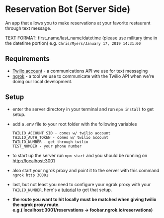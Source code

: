 # Reservation Bot (Server Side)

An app that allows you to make reservations at your
favorite restaurant through text message.

TEXT FORMAT: first_name/last_name/datetime (please use military time in the datetime portion)
e.g. `Chris/Myers/January 17, 2019 14:31:00`

## Requirements
- [Twilio account](https://www.twilio.com/) - a communications API we use for text messaging
- [ngrok](https://ngrok.com/) - a tool we use to communicate with the Twilio API when we're doing our local development.

## Setup
- enter the server directory in your terminal and run `npm install` to get setup.
- add a .env file to your root folder with the following variables

   `TWILIO_ACCOUNT_SID - comes w/ twilio account` <br/>
   `TWILIO_AUTH_TOKEN - comes w/ twilio account` <br/>
   `TWILIO_NUMBER - get through twilio` <br/>
   `TEST_NUMBER - your phone number`

- to start up the server run `npm start` and you should be running on [http://localhost:3001](http://localhost:3001)

- also start your ngrok proxy and point it to the server with this command `ngrok http 30001`

- last, but not least you need to configure your ngrok proxy with your `TWILIO_NUMBER`, here's a [tutorial](https://www.twilio.com/blog/2013/10/test-your-webhooks-locally-with-ngrok.html) to get that setup.

- **the route you want to hit locally must be matched when giving twilio the ngrok proxy route. <br />e.g.( localhost:3001/reservations -> foobar.ngrok.io/reservations)**
